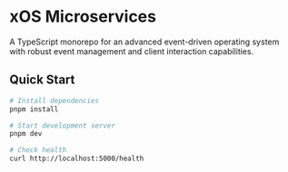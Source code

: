 # xOS Microservices

A TypeScript monorepo for an advanced event-driven operating system with robust event management and client interaction capabilities.

## Quick Start

```bash
# Install dependencies
pnpm install

# Start development server
pnpm dev

# Check health
curl http://localhost:5000/health
```